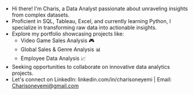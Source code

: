 - Hi there! I'm Charis, a Data Analyst passionate about unraveling insights from complex datasets.
- Proficient in SQL, Tableau, Excel, and currently learning Python, I specialize in transforming raw data into actionable insights.
- Explore my portfolio showcasing projects like:
  - Video Game Sales Analysis 🎮
  - Global Sales & Genre Analysis 📊
  - Employee Data Analysis 📈
- Seeking opportunities to collaborate on innovative data analytics projects.
- Let's connect on LinkedIn: linkedin.com/in/charisoneyemi | Email: Charisoneyemi@gmail.com

  
<!---
Tsemaye/Tsemaye is a ✨ special ✨ repository because its `README.md` (this file) appears on your GitHub profile.
You can click the Preview link to take a look at your changes.
--->
